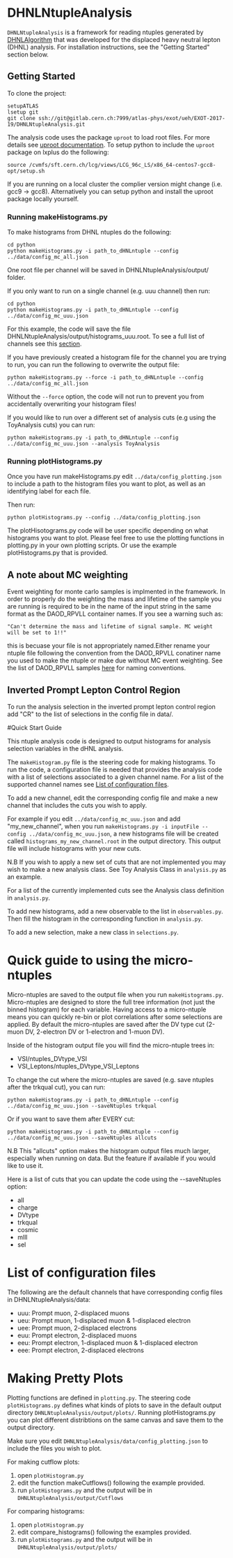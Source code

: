 # DHNLNtupleAnalysis

`DHNLNtupleAnalysis` is a framework for reading ntuples generated by [DHNLAlgorithm](https://gitlab.cern.ch/atlas-phys/exot/ueh/EXOT-2017-19/DHNLAlgorithm) 
that was developed for the displaced heavy neutral lepton (DHNL) analysis. For installation instructions, see the "Getting Started" section below.

## Getting Started

To clone the project: 

```
setupATLAS
lsetup git
git clone ssh://git@gitlab.cern.ch:7999/atlas-phys/exot/ueh/EXOT-2017-19/DHNLNtupleAnalysis.git
```

The analysis code uses the package `uproot` to load root files. For more details see [uproot documentation](https://pypi.org/project/uproot/). To setup python to include the `uproot` package on lxplus do the following: 

```
source /cvmfs/sft.cern.ch/lcg/views/LCG_96c_LS/x86_64-centos7-gcc8-opt/setup.sh
```

If you are running on a local cluster the complier version might change (i.e. gcc9 -> gcc8). Alternatively you can setup python and install the uproot package locally yourself. 

### Running makeHistograms.py

To make histograms from DHNL ntuples do the following: 
```
cd python 
python makeHistograms.py -i path_to_dHNLntuple --config ../data/config_mc_all.json
```
One root file per channel will be saved in DHNLNtupleAnalysis/output/ folder. 


If you only want to run on a single channel (e.g. uuu channel) then run: 
```
cd python 
python makeHistograms.py -i path_to_dHNLntuple --config ../data/config_mc_uuu.json
```
For this example, the code will save the file DHNLNtupleAnalysis/output/histograms_uuu.root. To see a full list of channels see this [section](#list-of-configuration-files).


If you have previously created a histogram file for the channel you are trying to run, you can run the following to overwrite the output file: 
```
python makeHistograms.py --force -i path_to_dHNLntuple --config ../data/config_mc_all.json
```
Without the `--force` option, the code will not run to prevent you from accidentally overwriting your histogram files!


If you would like to run over a different set of analysis cuts (e.g using the ToyAnalysis cuts) you can run: 
```
python makeHistograms.py -i path_to_dHNLntuple --config ../data/config_mc_uuu.json --analysis ToyAnalysis
```
### Running plotHistograms.py

Once you have run makeHistograms.py edit `../data/config_plotting.json` to include a path to the histogram files you want to plot, as well as an identifying label for each file.

Then run:
```
python plotHistograms.py --config ../data/config_plotting.json
```

The plotHisotograms.py code will be user specific depending on what histograms you want to plot. Please feel free to use the plotting functions in plotting.py in your own plotting scripts. Or use the example plotHistograms.py that is provided. 


## A note about MC weighting

Event weighting for monte carlo samples is implmented in the framework. In order to properly do the weighting the mass and lifetime of the sample you are running is required to be in the name of the input string in the same format as the DAOD_RPVLL container names. If you see a warning such as:

```
"Can't determine the mass and lifetime of signal sample. MC weight will be set to 1!!"
```
this is becuase your file is not appropriately named.Either rename your ntuple file following the convention from the DAOD_RPVLL conatiner name you used to make the ntuple or make due without MC event weighting. See the list of DAOD_RPVLL samples [here](https://twiki.cern.ch/twiki/pub/AtlasProtected/ExoticLongLivedHeavyNeutralLeptonRel21/MC16a_MC16d_MC16e_dHNL_DAOD_RPVLLonly_corr_new.txt) for naming conventions.

## Inverted Prompt Lepton Control Region
To run the analysis selection in the inverted prompt lepton control region add "CR" to the list of selections in the config file in data/.


#Quick Start Guide

This ntuple analysis code is designed to output histograms for analysis selection variables in the dHNL analysis. 

The `makeHistogram.py` file is the steering code for making histograms. To run the code, a configuration file is needed that provides the analysis code with a list of selections associated to a given channel name. For a list of the supported channel names see [List of configuration files](#list-of-configuration-files).

To add a new channel, edit the corresponding config file and make a new channel that includes the cuts you wish to apply. 

For example if you edit `../data/config_mc_uuu.json` and add "my_new_channel", when you run `makeHistograms.py -i inputFile --config ../data/config_mc_uuu.json`, a new histograms file will be created called `histograms_my_new_channel.root` in the output directory. This output file will include histograms with your new cuts. 

N.B If you wish to apply a new set of cuts that are not implemented you may wish to make a new analysis class. See Toy Analysis Class in `analysis.py` as an example.

For a list of the currently implemented cuts see the Analysis class definition in `analysis.py`.

To add new histograms, add a new observable to the list in `observables.py`. Then fill the histogram in the corresponding function in `analysis.py`.

To add a new selection, make a new class in `selections.py`.



# Quick guide to using the micro-ntuples
Micro-ntuples are saved to the output file when you run `makeHistograms.py`. Micro-ntuples are designed to store the full tree information (not just the binned histogram) for each variable. Having access to a micro-ntuple means you can quickly re-bin or plot correlations after some selections are applied. By default the micro-ntuples are saved after the DV type cut (2-muon DV, 2-electron DV or 1-electron and 1-muon DV). 

Inside of the histogram output file you will find the micro-ntuple trees in: 
- VSI/ntuples_DVtype_VSI
- VSI_Leptons/ntuples_DVtype_VSI_Leptons

To change the cut where the micro-ntuples are saved (e.g. save ntuples after the trkqual cut), you can run: 

```
python makeHistograms.py -i path_to_dHNLntuple --config ../data/config_mc_uuu.json --saveNtuples trkqual
```

Or if you want to save them after EVERY cut: 

```
python makeHistograms.py -i path_to_dHNLntuple --config ../data/config_mc_uuu.json --saveNtuples allcuts
```

N.B This "allcuts" option makes the histogram output files much larger, especially when running on data. But the feature if available if you would like to use it. 

Here is a list of cuts that you can update the code using the --saveNtuples option: 

- all 
- charge
- DVtype
- trkqual
- cosmic
- mlll
- sel


# List of configuration files

The following are the default channels that have corresponding config files in DHNLNtupleAnalysis/data: 
- uuu: Prompt muon, 2-displaced muons
- ueu: Prompt muon, 1-displaced muon & 1-displaced electron 
- uee: Prompt muon, 2-displaced electrons
- euu: Prompt electron, 2-displaced muons
- eeu: Prompt electron, 1-displaced muon & 1-displaced electron 
- eee: Prompt electron, 2-displaced electrons



# Making Pretty Plots

Plotting functions are defined in `plotting.py`. The steering code `plotHistograms.py` defines what kinds of plots to save in the default output directory `DHNLNtupleAnalysis/output/plots/`. Running plotHistograms.py you can plot different distribtions on the same canvas and save them to the output directory.

Make sure you edit `DHNLNtupleAnalysis/data/config_plotting.json` to include the files you wish to plot.

For making cutflow plots: 

1. open `plotHistogram.py`
2. edit the function makeCutflows() following the example provided. 
3. run `plotHistograms.py` and the output will be in `DHNLNtupleAnalysis/output/Cutflows`

For comparing histograms: 
1. open `plotHistogram.py`
2. edit compare_histograms() following the examples provided.
3. run `plotHistograms.py` and the output will be in `DHNLNtupleAnalysis/output/plots/`



